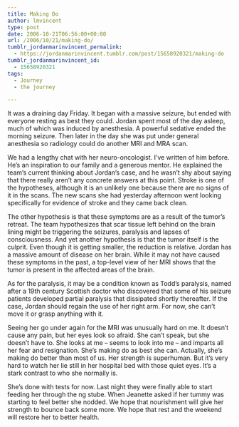 ```yaml
---
title: Making Do
author: lmvincent
type: post
date: 2006-10-21T06:56:00+00:00
url: /2006/10/21/making-do/
tumblr_jordanmarinvincent_permalink:
  - https://jordanmarinvincent.tumblr.com/post/15658920321/making-do
tumblr_jordanmarinvincent_id:
  - 15658920321
tags:
  - Journey
  - the journey

---
```

It was a draining day Friday. It began with a massive seizure, but ended with everyone resting as best they could. Jordan spent most of the day asleep, much of which was induced by anesthesia. A powerful sedative ended the morning seizure. Then later in the day she was put under general anesthesia so radiology could do another MRI and MRA scan.<a name="more"></a>

We had a lengthy chat with her neuro-oncologist. I&rsquo;ve written of him before. He&rsquo;s an inspiration to our family and a generous mentor. He explained the team&rsquo;s current thinking about Jordan&rsquo;s case, and he wasn&rsquo;t shy about saying that there really aren&rsquo;t any concrete answers at this point. Stroke is one of the hypotheses, although it is an unlikely one because there are no signs of it in the scans. The new scans she had yesterday afternoon went looking specifically for evidence of stroke and they came back clean.

The other hypothesis is that these symptoms are as a result of the tumor&rsquo;s retreat. The team hypothesizes that scar tissue left behind on the brain lining might be triggering the seizures, paralysis and lapses of consciousness. And yet another hypothesis is that the tumor itself is the culprit. Even though it is getting smaller, the reduction is relative. Jordan has a massive amount of disease on her brain. While it may not have caused these symptoms in the past, a top-level view of her MRI shows that the tumor is present in the affected areas of the brain.

As for the paralysis, it may be a condition known as Todd&rsquo;s paralysis, named after a 19th century Scottish doctor who discovered that some of his seizure patients developed partial paralysis that dissipated shortly thereafter. If the case, Jordan should regain the use of her right arm. For now, she can&rsquo;t move it or grasp anything with it.

Seeing her go under again for the MRI was unusually hard on me. It doesn&rsquo;t cause any pain, but her eyes look so afraid. She can&rsquo;t speak, but she doesn&rsquo;t have to. She looks at me &ndash; seems to look into me &ndash; and imparts all her fear and resignation. She&rsquo;s making do as best she can. Actually, she&rsquo;s making do better than most of us. Her strength is superhuman. But it&rsquo;s very hard to watch her lie still in her hospital bed with those quiet eyes. It&rsquo;s a stark contrast to who she normally is.

She&rsquo;s done with tests for now. Last night they were finally able to start feeding her through the ng stube. When Jeanette asked if her tummy was starting to feel better she nodded. We hope that nourishment will give her strength to bounce back some more. We hope that rest and the weekend will restore her to better health.

<div class="blogger-post-footer">
  <img loading="lazy" width="1" height="1" src="https://blogger.googleusercontent.com/tracker/9039099668816362935-1174641961480673040?l=jordansjourney2.blogspot.com" alt="" />
</div>